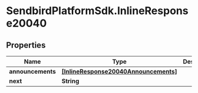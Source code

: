 # SendbirdPlatformSdk.InlineResponse20040

## Properties

Name | Type | Description | Notes
------------ | ------------- | ------------- | -------------
**announcements** | [**[InlineResponse20040Announcements]**](InlineResponse20040Announcements.md) |  | [optional] 
**next** | **String** |  | [optional] 


